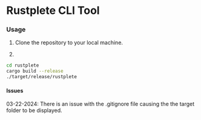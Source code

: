 # Rustplete CLI Tool 

### Usage 

1. Clone the repository to your local machine. 

2. 
```sh
cd rustplete
cargo build --release 
./target/release/rustplete
```

#### Issues
03-22-2024: There is an issue with the .gitignore file causing the the target folder to be displayed. 
